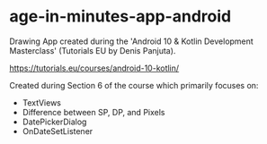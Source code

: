 # age-in-minutes-app-android
Drawing App created during the 'Android 10 &amp; Kotlin Development Masterclass' (Tutorials EU by Denis Panjuta).

https://tutorials.eu/courses/android-10-kotlin/

Created during Section 6 of the course which primarily focuses on:

 - TextViews
 - Difference between SP, DP, and Pixels
 - DatePickerDialog
 - OnDateSetListener
